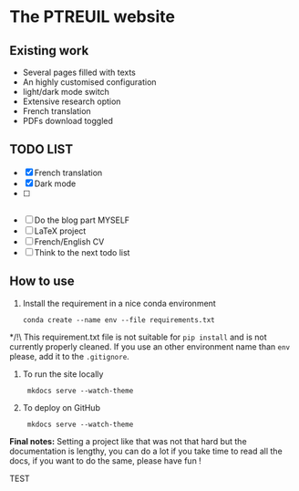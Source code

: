 # The PTREUIL website

## Existing work

* Several pages filled with texts
* An highly customised configuration
* light/dark mode switch
* Extensive research option
* French translation
* PDFs download toggled

## TODO LIST

* [x] French translation
* [x] Dark mode
* [ ] ~~~Blog~~~ ``IMPOSSIBLE WITH THE CURRENT TRANSLATION SYSTEM``
* [ ] Do the blog part MYSELF
* [ ] LaTeX project
* [ ] French/English CV
* [ ] Think to the next todo list

## How to use

1. Install the requirement in a nice conda environment

       conda create --name env --file requirements.txt

*/!\ This requirement.txt file is not suitable for ``pip install`` and is not currently properly cleaned. If you use an other environment name than ``env`` please, add it to the ``.gitignore``.

1. To run the site locally

        mkdocs serve --watch-theme 

2. To deploy on GitHub

        mkdocs serve --watch-theme 


**Final notes:** Setting a project like that was not that hard but the documentation is lengthy, you can do a lot if you take time to read all the docs, if you want to do the same, please have fun !

TEST